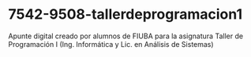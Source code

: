 7542-9508-tallerdeprogramacion1
===============================

Apunte digital creado por alumnos de FIUBA para la asignatura Taller de Programación I (Ing. Informática y Lic. en Análisis de Sistemas)
